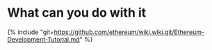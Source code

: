 # What can you do with it

{% include "git+https://github.com/ethereum/wiki.wiki.git/Ethereum-Development-Tutorial.md" %}